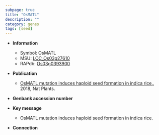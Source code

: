 ```yaml
---
subpage: true
title: "OsMATL"
description: ""
category: genes
tags: [seed]
---
```


* **Information**  
    + Symbol: OsMATL  
    + MSU: [LOC_Os03g27610](http://rice.plantbiology.msu.edu/cgi-bin/ORF_infopage.cgi?orf=LOC_Os03g27610)  
    + RAPdb: [Os03g0393900](http://rapdb.dna.affrc.go.jp/viewer/gbrowse_details/irgsp1?name=Os03g0393900)  

* **Publication**  
    + [OsMATL mutation induces haploid seed formation in indica rice.](http://www.ncbi.nlm.nih.gov/pubmed?term=OsMATL+mutation+induces+haploid+seed+formation+in+indica+rice.%5BTitle%5D), 2018, Nat Plants.

* **Genbank accession number**  

* **Key message**  
    + OsMATL mutation induces haploid seed formation in indica rice.

* **Connection**  



